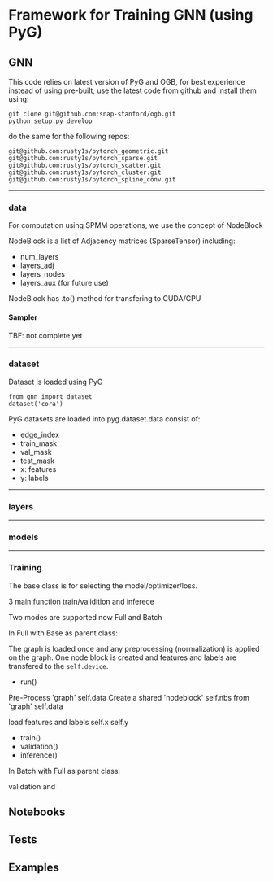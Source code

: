 # Framework for Training GNN (using PyG)

## GNN

This code relies on latest version of PyG and OGB, for best experience instead of using pre-built, use the latest code from github and install them using:

    git clone git@github.com:snap-stanford/ogb.git
    python setup.py develop


do the same for the following repos:

    git@github.com:rusty1s/pytorch_geometric.git
    git@github.com:rusty1s/pytorch_sparse.git
    git@github.com:rusty1s/pytorch_scatter.git
    git@github.com:rusty1s/pytorch_cluster.git
    git@github.com:rusty1s/pytorch_spline_conv.git

---
### data

For computation using SPMM operations, we use the concept of NodeBlock

NodeBlock is a list of Adjacency matrices (SparseTensor) including:

- num_layers
- layers_adj
- layers_nodes
- layers_aux (for future use)


NodeBlock has .to() method for transfering to CUDA/CPU

#### Sampler

TBF: not complete yet

---

### dataset
Dataset is loaded using PyG

    from gnn import dataset
    dataset('cora')

PyG datasets are loaded into pyg.dataset.data consist of:
- edge_index
- train_mask
- val_mask
- test_mask
- x: features
- y: labels

---

### layers


---

### models

---

### Training

The base class is for selecting the model/optimizer/loss.

3 main function train/validition and inferece

Two modes are supported now Full and Batch

In Full with Base as parent class:

The graph is loaded once and any preprocessing (normalization) is applied on the graph.
One node block is created and features and labels are transfered to the `self.device`.

- run()

Pre-Process 'graph' self.data
Create a shared 'nodeblock' self.nbs from 'graph' self.data

load features and labels
self.x
self.y

- train()
- validation()
- inference()

In Batch with Full as parent class:

validation and 



## Notebooks

## Tests

## Examples
